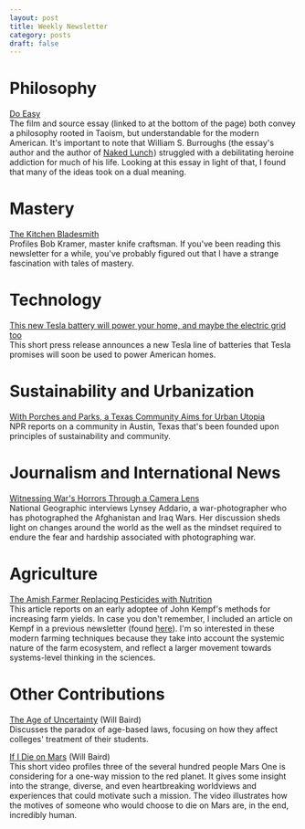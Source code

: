 ```yaml
---
layout: post
title: Weekly Newsletter
category: posts
draft: false
---
```

# Philosophy
[Do Easy](http://motherboard.vice.com/read/do-easy-william-s-burroughs-and-gus-van-sant-show-you-how-to-get-things-done)  
The film and source essay (linked to at the bottom of the page) both
convey a philosophy rooted in Taoism, but understandable for the modern
American. It's important to note that William S. Burroughs (the essay's
author and the author of <a
href="http://www.amazon.com/gp/product/0802132952/ref=as_li_tl?ie=UTF8&camp=1789&creative=390957&creativeASIN=0802132952&linkCode=as2&tag=stepmali-20&linkId=AXWFJVDMEXSAC6P5">Naked
Lunch</a><img
src="http://ir-na.amazon-adsystem.com/e/ir?t=stepmali-20&l=as2&o=1&a=0802132952"
width="1" height="1" border="0" alt="" style="border:none !important;
margin:0px !important;" />) struggled with a debilitating heroine
addiction for much of his life.  Looking at this essay in light of that,
I found that many of the ideas took on a dual meaning.

# Mastery
[The Kitchen Bladesmith](http://craftsmanship.net/the-kitchen-bladesmith/)  
Profiles Bob Kramer, master knife craftsman. If you've been reading
this newsletter for a while, you've probably figured out that I have a
strange fascination with tales of mastery.

# Technology
[This new Tesla battery will power your home, and maybe the electric grid too](http://www.washingtonpost.com/blogs/the-switch/wp/2015/02/12/this-new-tesla-battery-will-power-your-home-and-maybe-the-electric-grid-too/)  
This short press release announces a new Tesla line of batteries that
Tesla promises will soon be used to power American homes.

# Sustainability and Urbanization
[With Porches and Parks, a Texas Community Aims for Urban Utopia](http://www.npr.org/2015/02/12/385474414/with-porches-and-parks-a-texas-community-aims-for-urban-utopia)  
NPR reports on a community in Austin, Texas that's been founded upon
principles of sustainability and community.

# Journalism and International News
[Witnessing War's Horrors Through a Camera Lens](http://news-beta.nationalgeographic.com/2015/02/150211-lynsey-addario-photojournalism-frontline-ngbooktalk/)  
National Geographic interviews Lynsey Addario, a war-photographer who
has photographed the Afghanistan and Iraq Wars. Her discussion sheds
light on changes around the world as the well as the mindset required to
endure the fear and hardship associated with photographing war.

# Agriculture
[The Amish Farmer Replacing Pesticides with Nutrition](http://www.theatlantic.com/health/archive/2014/10/the-amish-farmer-replacing-pesticides-with-nutrition/380825/)  
This article reports on an early adoptee of John Kempf's methods for
increasing farm yields. In case you don't remember, I included an
article on Kempf in a previous newsletter (found 
[here](http://www.google.com/url?sa=t&rct=j&q=&esrc=s&source=web&cd=1&ved=0CCAQFjAA&url=http%3A%2F%2Fmodernfarmer.com%2F2014%2F08%2Fbrilliant-unusual-twenty-something-hopes-unleash-next-green-revolution%2F&ei=HeHgVO6FBM_nsAS2zYIg&usg=AFQjCNFYbfnLWQyYf2AHeDgbl44Qr3PfqA&sig2=xe1Lh6eJqOpsYdSb6e0lSw&bvm=bv.85970519,d.cWc)).
I'm so interested in these modern farming techniques because they take
into account the systemic nature of the farm ecosystem, and reflect a
larger movement towards systems-level thinking in the sciences.

# Other Contributions
[The Age of Uncertainty](http://www.nationalreview.com/article/398625/age-uncertainty-kevin-d-williamson/page/0/1) (Will Baird)  
Discusses the paradox of age-based laws, focusing on how they affect
colleges' treatment of their students.

[If I Die on Mars](https://vimeo.com/119124588) (Will Baird)  
This short video profiles three of the several hundred people Mars One is considering for a one-way mission to the red planet. It gives some insight into the strange, diverse, and even heartbreaking worldviews and experiences that could motivate such a mission. The video illustrates how the motives of someone who would choose to die on Mars are, in the end, incredibly human.
